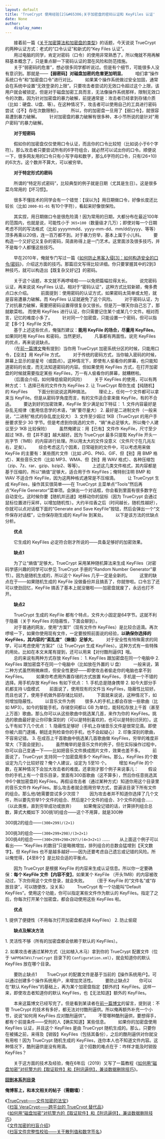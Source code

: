 ```yaml
---
layout: default
title: 'TrueCrypt 使用经验[2]&#65306;关于加密盘的密码认证和 KeyFiles 认证'
date: None
author:
    display_name: 
---
```


　　接着前一篇《[关于加密算法和加密盘的类型](https://program-think.blogspot.com/2013/08/truecrypt-1.html)》的话题，今天说说 TrueCrypt 的两种认证方式：老式的“口令认证”和新式的“Key Files 认证”。  
　　用过电脑的同学，肯定对密码（口令）的使用非常熟悉了。所以俺就不用再解释基本概念了，只是重点聊一下密码认证的潜在风险和防范措施。  
　　关于“弱密码的危害”，想必很多同学都听说过。但是有个细节，可能很多人没有意识到。那就是——**【弱密码】对磁盘加密的危害更加明显**。 　　咱们拿“操作系统口令”和“加密盘口令”进行对比。 　　如果某个操作系统做过安全加固，通常会在系统中设置“无效登录的上限”。只要攻击者尝试的无效口令超过这个上限，该用户就会被锁定。但是对于磁盘加密工具而言，无法像操作系统那样，限制无效口令的次数。因为针对加密盘的暴力破解，前提通常是：攻击者已经拿到存储介质（比如：硬盘、U盘、等）。在这种情况下，攻击者可以使用自己的工具进行密码尝试（【不】存在次数限制）。 　　所以，你的加密盘一旦用了【弱口令】，就很容易遭到暴力破解。 　　针对加密盘的暴力破解有很多种，本小节所说的是针对"用户密码"的暴力破解。

　　**对于短密码**

　　假如你的加密盘仅仅使用口令认证，而且你的口令比较短（比如说小于6个字符）。那么攻击者只要尝试所有的6字符组合，就必然可以试出你的口令。顺便说一下，很多网友用的口令只有小写字母和数字，那么6字符的口令，只有(26+10)的6次方。这个数并不算大，可以被穷举。

　　**对于特定形式的密码**

　　所谓的“特定形式密码”，比较典型的例子就是日期（尤其是生日）。这是很多菜鸟常用的【坏习惯】。

　　很多不懂技术的同学会有一个错觉：【误以为】用日期做口令，好像长度还比较长（比如 `2000-01-01` 有10个字符），看起来好像很保险。

  
　　其实捏，用日期做口令是很危险滴！因为常用的日期，大都分布在最近100年的范围内，也就是说，可能性小于 `365×100`（数量级才几万）；即使对每一个日期考虑不同的写法格式（比如 yyyymmdd、yyyy-mm-dd、mm/dd/yyyy、等等）顶多再乘以20倍，连一百万都不到。对于暴力穷举，基本上属于小儿科。 　　要构造一个又好记又复杂的密码，简直称得上是一门艺术。这里面涉及很多技巧，并不是每个人都懂这些技巧。

　　早在2010年，俺就专门写过一篇《[如何防止黑客入侵\[3\]：如何构造安全的口令/密码](https://program-think.blogspot.com/2010/06/howto-prevent-hacker-attack-3.html)》，介绍这方面的技巧。那篇旧文写得比较详细。你只要掌握其中的2到3种技巧，就可以构造出【既复杂又好记】的密码。

　　关于这个话题，本文就不再啰嗦啦——以免把篇幅拉得太长。 　　说完密码认证，再来说说 KeyFiles 认证。相对于“密码认证”，这种方式比较新颖，俺多费点口水介绍。 　　前面提到：使用密码的认证方式，如果密码太简单或太短，就是容易遭暴力破解。而 KeyFiles 认证就避免了这个风险。 　　对于密码认证，为了对抗暴力破解，需要把密码设置得很复杂又很长。但是万一哪天你自己忘了，那就歇菜啦。 而使用 KeyFiles 进行认证，你只需要记住某个或某几个文件。相对而言，记忆的难度小多了。 　　针对同一个加密盘，只能设置一个密码，但可以指定【多个】KeyFile 文件。  
　　基于上述这些优点，俺强烈建议：**能用 KeyFile 的场合，尽量用 KeyFiles**。如果同时用 KeyFiles 和密码，当然更好。 　　凡事都有两面性。说完 KeyFiles 的优点，再来说说缺点。  
　　（在[前一篇博文](https://program-think.blogspot.com/2013/08/truecrypt-1.html)俺有提到）当你用 TrueCrypt 加密系统分区的时候，只能用口令，【没法】用 KeyFile 方式。 　　对于传统的密码方式，当你输入密码的时候，屏幕上显示的是星号（或圆点）。这种情况下，即使有人偷看你的屏幕，也只能知道密码的长度，而无法知道密码的内容。但如果使用 KeyFiles 方式，在打开加密盘的时候就需要指定某些 KeyFiles，万一有人偷看你的屏幕，就糟糕啦。 　　（后面会介绍，如何降低偷窥的风险） 　　关于 KeyFiles 的使用，可以有两种方式： 1. 选择已有的文件作为 KeyFiles 2. 让 TrueCrypt 帮你生成【纯随机】的 KeyFiles 　　下面分别说说这两种搞法。 　　理论上，任何一个文件都可以拿来当 KeyFile。但是从密码学角度而言，有的文件适合拿来做 KeyFile，有的不合适。 　　要达到好的加密效果，KeyFile 至少满足如下特征： 1. 文件内容最好是杂乱无规律（套用信息学的术语，“熵”要尽量大） 2. 最好是二进制文件（一般来说，“二进制”格式的杂乱度比较大） 3. 文件至少超过 1KB（TrueCrypt 的用户手册要求至少 30 字节。但是考虑到你挑选的文件，“熵”未必足够大。所以俺个人建议至少 1KB 比较保险） 　　虽然俺建议：用【已有】文件作 KeyFile，尺寸至少超过 1KB，但【并不是】越大越好。因为 TrueCrypt 最多只提取 KeyFile 开头一兆字节（1MB）的内容进行处理。所以用太大的文件没意义（文件尺寸在几兆左右，足矣）。 　　综合考虑这几个因素，日常碰到的文件中，可以考虑用来做 KeyFile 的主要有：某些图片文件（比如 JPG、PNG、GIF、但【别】用 BMP 格式）、某些音乐文件（比如 MP3、WMA、但【别】用 WAV 格式）、各种压缩包（zip、7z、rar、gzip、bzip2、等等）。 　　上述这几类文件格式，其内容都是基于压缩的，所以“熵值”足够大，适合用于作 KeyFiles；俺特别注明 BMP 和 WAV 不适合作 KeyFile，因为这两种格式通常是不压缩滴。 　　让 TrueCrypt 生成 KeyFiles，操作其实很简单——在 TrueCrypt 主菜单点“Tools”然后再点“KeyFile Generator”菜单项。会弹出一个对话框，你会看到里面有很多数字在自动变化。这时候你要【随机并迅速】地移动你的鼠标（因为 TrueCrypt 会通过鼠标位置进行采样，以增加随机性）。大约半炷香之后（时间越长，随机性越好），你就可以点对话框下面的“Generate and Save KeyFile”按钮，然后会弹出一个“文件保存对话框”，让你保存刚生成的 KeyFile 到某处。 　　以下是该方法的优缺点分析。

　　**优点**

　　它生成的 KeyFiles 必定符合刚才所说的——具备足够好的加密效果。

　　**缺点1**

　　为了让“熵值”足够大，TrueCrypt 采用某种随机算法来生成 KeyFiles（对密码学感兴趣的同学可以参见 TrueCrypt 手册的“Random Number Generator”章节）。因为是随机生成的，所以这个 KeyFiles 几乎一定是全新的。 　　这里的缺点在于——如果随机生成的 KeyFile 没做备份并且搞丢了，你就惨啦。口令忘了还可以使劲回忆，KeyFile 搞丢了基本上就没辙啦——加密盘就废了，永远也打不开。

　　**缺点2**

　　TrueCrypt 生成的 KeyFile 都有个特点，文件大小固定是64字节。这就不利于隐蔽（关于 KeyFiles 的隐蔽性，下面会聊到）。  
　　对于普通的网友，使用“方案1”（现有文件作 KeyFiles）是比较合适滴。再次啰嗦一下，如果你使用现有文件，一定要按照前面说的经验，**以确保你选择的 KeyFiles，其内容的“紊乱度”（熵值）足够大**。 　　对于安全性有特殊需求的同学，可以考虑使用“方案2”（让 TrueCrypt 生成 KeyFiles）。这种方式有一些特殊的用处。比如在本文末尾有提到，还可以用来【对付酷刑逼供】哦。  
　　总的来说有两种方式存放 KeyFiles： 1. KeyFiles 跟加密盘在同一个电脑中 2. KeyFiles 跟加密盘不在同一个电脑中（比如放在外置的 U 盘） 　　一般来说，第二种方式虽然稍微麻烦，但安全性更好——即使攻击者偷走你的电脑也拿不到 KeyFiles。 　　如果你考虑用外置存储的方式放置 KeyFiles，手机是一个不错的选择。用手机存放 KeyFiles 有如下优点： 1. 手机总是随身携带 2. 如今大部分手机都支持 U盘模式 　　前面说了，使用现有的文件当 KeyFiles，隐蔽性比较好。而且也说了，使用手机做外部存储比较好。 　　下面就来说说，这种情况下，如何增加隐蔽性。 　　以音乐文件为例 　　很多人的手机上都会存放一些歌曲（比如 MP3）。如今的智能手机，存储空间都以 GB 为单位，能轻松存放上千首（甚至上万首）歌曲。那么你可以从这些歌曲中挑选某几首，来作为你的 KeyFiles。挑选的歌曲最好是让你印象深刻的（可以是特别喜欢的，也可以是特别讨厌的）。这么干有如下几个优点： 1. 隐蔽性足够好（手机上存储音乐文件是很常见滴。即使你被六扇门逮捕，朝廷走狗检查你的手机，也不会起疑心） 2. 印象深刻的歌曲，不容易记错。 3. 在成百上千首歌曲中挑选某几首歌曲做 KeyFiles，穷举的难度非常大（下面会提到）。 　　虽然俺举的是音乐文件的例子，但在实际操作过程中，你可以自己变通一下——比如把音乐文件换成图片文件，效果也差不多。 　　前面说了，TrueCrypt 支持同一个加密盘用多个 KeyFiles。那么，KeyFiles 的个数设定为几个比较好捏？俺个人建议，设定为 5至10 个。 　　增加 KeyFile 的个数，在某种情况下会加大攻击者的难度。还拿刚才那个例子来说事儿： 　　假设你的手机上有一个音乐目录，里面有300首歌曲（这不算多），然后你任意挑选其中6个做加密盘的 KeyFiles。再假设攻击者（通过某种方式）知道你用这个目录里的音乐文件作 KeyFiles。那么攻击者就企图用穷举方式，尝遍该目录下所有文件的组合。那么他/她需要尝试多少次捏？ 　　因为攻击者并不知道你选择了几个文件，所以要先穷举1个文件的组合、然后是2个文件的组合、3个文件的组合......（以此类推，直到穷举成功或放弃） 　　如果俺没记错的话，计算排列组合总数，算式大概如下 300挑1的组合——这个不用算，就是300种

300挑2的组合——`(300×299)/(2×1)`

  
300挑3的组合——`(300×299×298)/(3×2×1)`  
300挑4的组合——`(300×299×298×297)/(4×3×2×1)` ...... 　　从上面这个例子可以看出—— “KeyFiles 的数目”只是略微增加，排列组合的总数会猛增到【天文数字】。但 KeyFiles 也不是越多越好——因为还要考虑自己遗忘或记错的风险。所以俺觉得，【4至8个】是比较合适的平衡点。  
  
　　因为 TrueCrypt 是根据 KeyFile 的内容来生成认证信息。所以你一定要确保：**每个 KeyFile 文件【内容不变】**。如果某个 KeyFile （开头1MB）的内容被改动过，下次你用这个文件登录，就会失败。 　　（至于 KeyFile 的“文件名”或“存放目录”，可以随便改，没关系） 　　TrueCrypt 有一个功能叫“Default KeyFiles”。使用这个功能，你可以指定某些文件作为默认的 KeyFiles。指定了之后，你每次打开某个加密盘，都会自动使用这些 KeyFiles 啦。

　　**优点**

1\. 提供了便捷性（不用每次打开加密盘都选择 KeyFiles） 2. 防止偷窥

　　**缺点及解决方法**

1\. 灵活性不够（所有的加密盘都会依赖于默认的 KeyFiles）。

2\. 如果攻击者通过某种方式（比如植入木马）拿到你的 TrueCrypt 配置文件（位于 `%APPDATA%\TrueCrypt` 目录下的 `Configuration.xml`），就会知道你的默认 KeyFiles 放在哪个目录。

　　要防止缺点1 　　TrueCrypt 的配置文件是基于当前的【操作系统用户】。可以通过创建多个操作系统用户，来增加灵活性。 　　要防止缺点2 　　你可以在“默认 KeyFiles”的基础上，再为某个加密盘指定【额外的】KeyFiles。这样一来，即使攻击者知道你的默认 KeyFiles，也【无法知道】额外的 KeyFiles。  
  
　　本来这篇博文已经写完了。但是看到某读者在[前一篇博文](https://program-think.blogspot.com/2013/08/truecrypt-1.html)的留言，提到说：不管 TrueCrypt 的技术有多好，都无法对付酷刑逼供。所以俺再额外补充一个小节，说说“如何用 KeyFiles 应对酷刑逼供”。 　　不管哪种酷刑逼供，要想得手，都有个前提条件——受刑的人【确实知道】某些信息。 　　如果你的加密盘使用 KeyFiles 认证，并且这个 KeyFiles 是由 TrueCrypt 随机生成的。那么，只要你在被捕之前，来得及【销毁】KeyFiles（包括其备份），之后的酷刑逼供对你就没有用啦！因为 TrueCrypt 随机生成的 KeyFiles，连你本人也不知道文件内容。这种情况下，酷刑逼供是没有用滴。 　　这个招数的难点在于：咋样才能及时销毁 KeyFiles？

　　关于这方面的技术及经验，俺在6年后（2019）又写了一篇教程《[如何用“磁盘加密”对抗警方的【取证软件】和【刑讯逼供】，兼谈数据删除技巧](https://program-think.blogspot.com/2019/02/Use-Disk-Encryption-Anti-Computer-Forensics.html)》。

**[回到本系列目录](https://program-think.blogspot.com/2011/05/recommend-truecrypt.html#index)**

**俺博客上，和本文相关的帖子（需翻墙）**：

  
《[TrueCrypt——文件加密的法宝](https://program-think.blogspot.com/2011/05/recommend-truecrypt.html)》  
《[扫盲 VeraCrypt——跨平台的 TrueCrypt 替代品](https://program-think.blogspot.com/2015/10/VeraCrypt.html)》  
《[如何用“磁盘加密”对抗警方的【取证软件】和【刑讯逼供】，兼谈数据删除技巧](https://program-think.blogspot.com/2019/02/Use-Disk-Encryption-Anti-Computer-Forensics.html)》  
《[文件加密的扫盲介绍](https://program-think.blogspot.com/2011/05/file-encryption-overview.html)》  
《[扫盲文件完整性校验——关于散列值和数字签名](https://program-think.blogspot.com/2013/02/file-integrity-check.html)》

